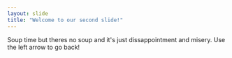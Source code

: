 ```yaml
---
layout: slide
title: "Welcome to our second slide!"
---
```

Soup time but theres no soup and it's just dissappointment and misery.
Use the left arrow to go back!

